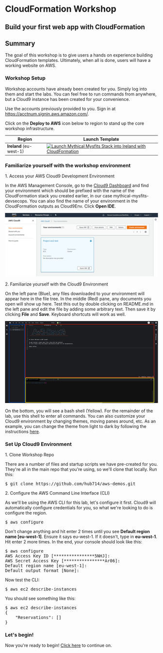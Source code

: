 # CloudFormation Workshop
## Build your first web app with CloudFormation

## Summary
The goal of this workshop is to give users a hands on experience building CloudFormation templates. Ultimately, when all is done, users will have a working website on AWS. 

### Workshop Setup

Workshop accounts have already been created for you. Simply log into them and start the labs. You can feel free to run commands from anywhere, but a Cloud9 instance has been created for your convenience.

Use the accounts previously provided to you. Sign in at https://acctnum.signin.aws.amazon.com/.

Click on the **Deploy to AWS** icon below to region to stand up the core workshop infrastructure.

Region | Launch Template
------------ | -------------  
**Ireland** (eu-west-1) | [![Launch Mythical Mysfits Stack into Ireland with CloudFormation](/images/deploy-to-aws.png)](https://console.aws.amazon.com/cloudformation/home?region=eu-west-1#/stacks/new?stackName=cfn-workshop&templateURL=https://s3-us-west-2.amazonaws.com/immersionday.hubertcheung.com/createVPC.yml)  



### Familiarize yourself with the workshop environment

1\. Access your AWS Cloud9 Development Environment

In the AWS Management Console, go to the [Cloud9 Dashboard](https://console.aws.amazon.com/cloud9/home) and find your environment which should be prefixed with the name of the CloudFormation stack you created earlier, in our case mythical-mysfits-devsecops. You can also find the name of your environment in the CloudFormation outputs as Cloud9Env. Click **Open IDE**.

![Cloud9 Env](images/cloud9.png)

2\. Familiarize yourself with the Cloud9 Environment

On the left pane (Blue), any files downloaded to your environment will appear here in the file tree. In the middle (Red) pane, any documents you open will show up here. Test this out by double clicking on README.md in the left pane and edit the file by adding some arbitrary text. Then save it by clicking **File** and **Save**. Keyboard shortcuts will work as well.

![Cloud9 Editing](images/cloud9-environment.png)

On the bottom, you will see a bash shell (Yellow). For the remainder of the lab, use this shell to enter all commands.  You can also customize your Cloud9 environment by changing themes, moving panes around, etc. As an example, you can change the theme from light to dark by following the instructions [here](https://docs.aws.amazon.com/cloud9/latest/user-guide/settings-theme.html).

### Set Up Cloud9 Environment

1\. Clone Workshop Repo

There are a number of files and startup scripts we have pre-created for you. They're all in the main repo that you're using, so we'll clone that locally. Run this:

<pre>
$ git clone https://github.com/hub714/aws-demos.git
</pre>

2\. Configure the AWS Command Line Interface (CLI)

As we'll be using the AWS CLI for this lab, let's configure it first. Cloud9 will automatically configure credentials for you, so what we're looking to do is configure the region.

<pre>
$ aws configure
</pre>

Don't change anything and hit enter 2 times until you see **Default region name [eu-west-1]**. Ensure it says eu-west-1. If it doesn't, type in **eu-west-1**. Hit enter 2 more times. In the end, your console should look like this:

<pre>
$ aws configure
AWS Access Key ID [****************5NHJ]: 
AWS Secret Access Key [****************Ar06]: 
Default region name [eu-west-1]: 
Default output format [None]: 
</pre>

Now test the CLI:

<pre>
$ aws ec2 describe-instances
</pre>

You should see something like this:

<pre>
$ aws ec2 describe-instances
{
    "Reservations": []
}
</pre>

### Let's begin!

Now you're ready to begin! [Click here](0-create-template) to continue on.